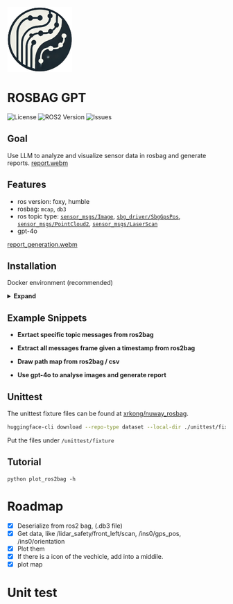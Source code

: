 <img src="resources/rosbaggpt.png" width="150" height="150"/>  

# ROSBAG GPT
![License](https://img.shields.io/github/license/ros2/rosbag2)
![ROS2 Version](https://img.shields.io/badge/ROS2-Humble%20Hawksbill-brightgreen)
![Issues](https://img.shields.io/github/issues/xrkong/rosbag_gpt)

## Goal

Use LLM to analyze and visualize sensor data in rosbag and generate reports.
[report.webm](https://github.com/user-attachments/assets/eecf9b97-3d9c-46b4-97d9-c10d4ef185a8)

## Features
- ros version: foxy, humble
- rosbag: ```mcap```, ```db3```
- ros topic type: [```sensor_msgs/Image```](http://docs.ros.org/en/melodic/api/sensor_msgs/html/msg/Image.html), [```sbg_driver/SbgGpsPos```](http://docs.ros.org/en/api/sbg_driver/html/msg/SbgGpsPos.html), [```sensor_msgs/PointCloud2```](http://docs.ros.org/en/melodic/api/sensor_msgs/html/msg/PointCloud2.html), [```sensor_msgs/LaserScan```](http://docs.ros.org/en/melodic/api/sensor_msgs/html/msg/LaserScan.html)
- gpt-4o

[report_generation.webm](https://github.com/user-attachments/assets/0bb99378-3e2d-4075-9145-157609968325)

## Installation

Docker environment (recommended)
<details><summary> <b>Expand</b> </summary>

``` shell
# create the docker container
nvidia-docker run --name yolov7 -it -v your_coco_path/:/coco/ -v your_code_path/:/yolov7 --shm-size=64g nvcr.io/nvidia/pytorch:21.08-py3

# apt install required packages
apt update
apt install -y zip htop screen libgl1-mesa-glx

# pip install required packages
pip install seaborn thop

# go to code folder
cd /yolov7
```

</details>

## Example Snippets
- **Exrtact specific topic messages from ros2bag**

- **Extract all messages frame given a timestamp from ros2bag**

- **Draw path map from ros2bag / csv**

- **Use gpt-4o to analyse images and generate report**


## Unittest 
The unittest fixture files can be found at [xrkong/nuway_rosbag](https://huggingface.co/datasets/xrkong/nuway_rosbag).  
```bash
huggingface-cli download --repo-type dataset --local-dir ./unittest/fixture  xrkong/nuway_rosbag
```
Put the files under ```/unittest/fixture```

## Tutorial
```
python plot_ros2bag -h
```

# Roadmap

- [x] Deserialize from ros2 bag, (.db3 file)
- [x] Get data, like /lidar_safety/front_left/scan, /ins0/gps_pos, /ins0/orientation
- [x] Plot them
- [x] If there is a icon of the vechicle, add into a middile.
- [x] plot map

# Unit test 


